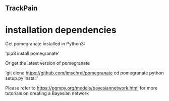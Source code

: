 ## TrackPain

# installation dependencies
Get pomegranate installed in Python3:

'pip3 install pomegranate'

Or get the latest version of pomegranate

'git clone https://github.com/jmschrei/pomegranate
cd pomegranate
python setup.py install'


Please refer to https://pgmpy.org/models/bayesiannetwork.html for more tutorials on creating a Bayesian network

